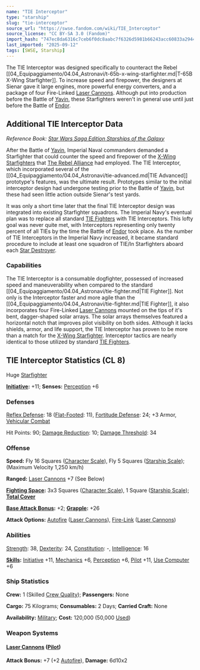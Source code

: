 ```yaml
---
name: "TIE Interceptor"
type: "starship"
slug: "tie-interceptor"
source_url: "https://swse.fandom.com/wiki/TIE_Interceptor"
source_license: "CC BY-SA 3.0 (Fandom)"
import_hash: "747ec8da6316c7ceb6f0dc8aabc7f6326d5981b66243acc60833a294401eed75"
last_imported: "2025-09-12"
tags: [SWSE, Starship]
---
```

The TIE Interceptor was designed specifically to counteract the Rebel [[04_Equipaggiamento/04.04_Astronavi/t-65b-x-wing-starfighter.md|T-65B X-Wing Starfighter]]. To increase speed and firepower, the designers at Sienar gave it large engines, more powerful energy converters, and a package of four Fire-Linked [Laser Cannons](https://swse.fandom.com/wiki/Laser_Cannons). Although put into production before the Battle of [Yavin](https://swse.fandom.com/wiki/Yavin), these Starfighters weren't in general use until just before the Battle of [Endor](https://swse.fandom.com/wiki/Endor).
## Additional TIE Interceptor Data
*Reference Book: [Star Wars Saga Edition Starships of the Galaxy](https://swse.fandom.com/wiki/Star_Wars_Saga_Edition_Starships_of_the_Galaxy)*

After the Battle of [Yavin](https://swse.fandom.com/wiki/Yavin), Imperial Naval commanders demanded a Starfighter that could counter the speed and firepower of the [X-Wing Starfighters](https://swse.fandom.com/wiki/X-Wing_Starfighters) that [The Rebel Alliance](https://swse.fandom.com/wiki/The_Rebel_Alliance) had employed. The TIE Interceptor, which incorporated several of the [[04_Equipaggiamento/04.04_Astronavi/tie-advanced.md|TIE Advanced]] prototype's features, was the ultimate result. Prototypes similar to the initial interceptor design had undergone testing prior to the Battle of [Yavin](https://swse.fandom.com/wiki/Yavin), but these had seen little action outside Sienar's test yards.

It was only a short time later that the final TIE Interceptor design was integrated into existing Starfighter squadrons. The Imperial Navy's eventual plan was to replace all standard [TIE Fighters](https://swse.fandom.com/wiki/TIE_Fighters) with TIE Interceptors. This lofty goal was never quite met, with Interceptors representing only twenty percent of all TIEs by the time the Battle of [Endor](https://swse.fandom.com/wiki/Endor) took place. As the number of TIE Interceptors in the Imperial Navy increased, it became standard procedure to include at least one squadron of TIE/In Starfighters aboard each [Star Destroyer](https://swse.fandom.com/wiki/Star_Destroyer).

### Capabilities
The TIE Interceptor is a consumable dogfighter, possessed of increased speed and maneuverability when compared to the standard [[04_Equipaggiamento/04.04_Astronavi/tie-fighter.md|TIE Fighter]]. Not only is the Interceptor faster and more agile than the [[04_Equipaggiamento/04.04_Astronavi/tie-fighter.md|TIE Fighter]], it also incorporates four Fire-Linked [Laser Cannons](https://swse.fandom.com/wiki/Laser_Cannons) mounted on the tips of it's bent, dagger-shaped solar arrays. The solar arrays themselves featured a horizontal notch that improves pilot visibility on both sides. Although it lacks shields, armor, and life support, the TIE Interceptor has proven to be more than a match for the [X-Wing Starfighter](https://swse.fandom.com/wiki/X-Wing_Starfighter). Interceptor tactics are nearly identical to those utilized by standard [TIE Fighters](https://swse.fandom.com/wiki/TIE_Fighters).

## TIE Interceptor Statistics (CL 8)
Huge [Starfighter](https://swse.fandom.com/wiki/Starfighter)

**[Initiative](https://swse.fandom.com/wiki/Initiative):** +11; **Senses:** [Perception](https://swse.fandom.com/wiki/Perception) +6
### Defenses
[Reflex Defense](https://swse.fandom.com/wiki/Reflex_Defense_(Vehicles)): 18 ([Flat-Footed](https://swse.fandom.com/wiki/Flat-Footed): 11), [Fortitude Defense](https://swse.fandom.com/wiki/Fortitude_Defense_(Vehicles)): 24; +3 Armor, [Vehicular Combat](https://swse.fandom.com/wiki/Vehicular_Combat)

Hit Points: 90; [Damage Reduction](https://swse.fandom.com/wiki/Damage_Reduction): 10; [Damage Threshold](https://swse.fandom.com/wiki/Damage_Threshold_(Vehicles)): 34
### Offense
**Speed:** Fly 16 Squares ([Character Scale](https://swse.fandom.com/wiki/Character_Scale)), Fly 5 Squares ([Starship Scale](https://swse.fandom.com/wiki/Starship_Scale)); (Maximum Velocity 1,250 km/h)

**Ranged:** [Laser Cannons](https://swse.fandom.com/wiki/Laser_Cannons) +7 (See Below)

**[Fighting Space](https://swse.fandom.com/wiki/Fighting_Space):** 3x3 Squares ([Character Scale](https://swse.fandom.com/wiki/Character_Scale)), 1 Square ([Starship Scale](https://swse.fandom.com/wiki/Starship_Scale)); **[Total Cover](https://swse.fandom.com/wiki/Total_Cover)**

**[Base Attack Bonus](https://swse.fandom.com/wiki/Base_Attack_Bonus):** +2; **[Grapple](https://swse.fandom.com/wiki/Grapple):** +26

**Attack Options:** [Autofire](https://swse.fandom.com/wiki/Autofire_(Vehicle_Combat)) ([Laser Cannons](https://swse.fandom.com/wiki/Laser_Cannons)), [Fire-Link](https://swse.fandom.com/wiki/Fire-Link) ([Laser Cannons](https://swse.fandom.com/wiki/Laser_Cannons))
### Abilities
[Strength](https://swse.fandom.com/wiki/Strength): 38, [Dexterity](https://swse.fandom.com/wiki/Dexterity): 24, [Constitution](https://swse.fandom.com/wiki/Constitution): -, [Intelligence](https://swse.fandom.com/wiki/Intelligence): 16

**[Skills](https://swse.fandom.com/wiki/Skills):** [Initiative](https://swse.fandom.com/wiki/Initiative) +11, [Mechanics](https://swse.fandom.com/wiki/Mechanics) +6, [Perception](https://swse.fandom.com/wiki/Perception) +6, [Pilot](https://swse.fandom.com/wiki/Pilot) +11, [Use Computer](https://swse.fandom.com/wiki/Use_Computer) +6
### Ship Statistics
**Crew:** 1 (Skilled [Crew Quality](https://swse.fandom.com/wiki/Crew_Quality)); **Passengers:** None

**Cargo:** 75 Kilograms; **Consumables:** 2 Days; **Carried Craft:** None

**Availability:** [Military](https://swse.fandom.com/wiki/Military); **Cost:** 120,000 (50,000 [Used](https://swse.fandom.com/wiki/Used))
### Weapon Systems
#### **[Laser Cannons](https://swse.fandom.com/wiki/Laser_Cannons) ([Pilot](https://swse.fandom.com/wiki/Pilot_(Vehicle_Combat)))**
**Attack Bonus:** +7 (+2 [Autofire](https://swse.fandom.com/wiki/Autofire_(Vehicle_Combat))), **Damage:** 6d10x2